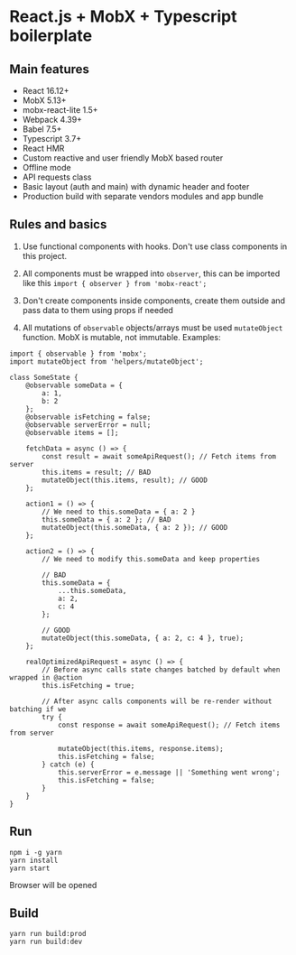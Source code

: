 # React.js + MobX + Typescript boilerplate

## Main features

-   React 16.12+
-   MobX 5.13+
-   mobx-react-lite 1.5+
-   Webpack 4.39+
-   Babel 7.5+
-   Typescript 3.7+
-   React HMR
-   Custom reactive and user friendly MobX based router
-   Offline mode
-   API requests class
-   Basic layout (auth and main) with dynamic header and footer
-   Production build with separate vendors modules and app bundle

## Rules and basics

1. Use functional components with hooks. Don't use class components in this project.

2. All components must be wrapped into `observer`, this can be imported like this `import { observer } from 'mobx-react';`

3. Don't create components inside components, create them outside and pass data to them using props if needed

4. All mutations of `observable` objects/arrays must be used `mutateObject` function. MobX is mutable, not immutable. Examples:

```
import { observable } from 'mobx';
import mutateObject from 'helpers/mutateObject';

class SomeState {
    @observable someData = {
        a: 1,
        b: 2
    };
    @observable isFetching = false;
    @observable serverError = null;
    @observable items = [];

    fetchData = async () => {
        const result = await someApiRequest(); // Fetch items from server
        this.items = result; // BAD
        mutateObject(this.items, result); // GOOD
    };

    action1 = () => {
        // We need to this.someData = { a: 2 }
        this.someData = { a: 2 }; // BAD
        mutateObject(this.someData, { a: 2 }); // GOOD
    };

    action2 = () => {
        // We need to modify this.someData and keep properties

        // BAD
        this.someData = {
            ...this.someData,
            a: 2,
            c: 4
        };

        // GOOD
        mutateObject(this.someData, { a: 2, c: 4 }, true);
    };

    realOptimizedApiRequest = async () => {
        // Before async calls state changes batched by default when wrapped in @action
        this.isFetching = true;

        // After async calls components will be re-render without batching if we
        try {
            const response = await someApiRequest(); // Fetch items from server

            mutateObject(this.items, response.items);
            this.isFetching = false;
        } catch (e) {
            this.serverError = e.message || 'Something went wrong';
            this.isFetching = false;
        }
    }
}
```

## Run

```
npm i -g yarn
yarn install
yarn start
```

Browser will be opened

## Build

```
yarn run build:prod
yarn run build:dev
```
